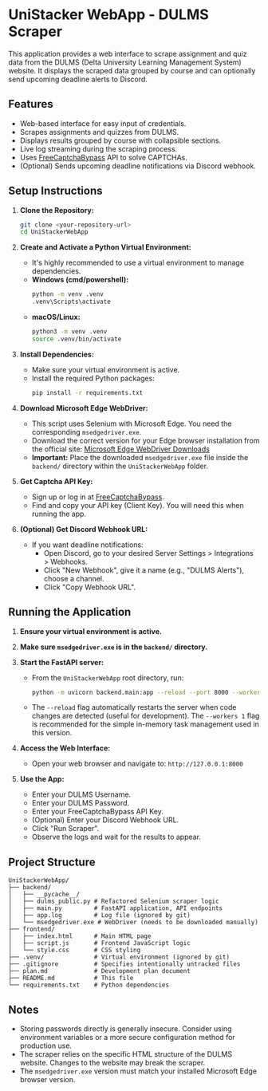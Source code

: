 # UniStacker WebApp - DULMS Scraper

This application provides a web interface to scrape assignment and quiz data from the DULMS (Delta University Learning Management System) website. It displays the scraped data grouped by course and can optionally send upcoming deadline alerts to Discord.

## Features

*   Web-based interface for easy input of credentials.
*   Scrapes assignments and quizzes from DULMS.
*   Displays results grouped by course with collapsible sections.
*   Live log streaming during the scraping process.
*   Uses [FreeCaptchaBypass](https://freecaptchabypass.com/cp/index) API to solve CAPTCHAs.
*   (Optional) Sends upcoming deadline notifications via Discord webhook.

## Setup Instructions

1.  **Clone the Repository:**
    ```bash
    git clone <your-repository-url>
    cd UniStackerWebApp
    ```

2.  **Create and Activate a Python Virtual Environment:**
    *   It's highly recommended to use a virtual environment to manage dependencies.
    *   **Windows (cmd/powershell):**
        ```bash
        python -m venv .venv
        .venv\Scripts\activate
        ```
    *   **macOS/Linux:**
        ```bash
        python3 -m venv .venv
        source .venv/bin/activate
        ```

3.  **Install Dependencies:**
    *   Make sure your virtual environment is active.
    *   Install the required Python packages:
        ```bash
        pip install -r requirements.txt
        ```

4.  **Download Microsoft Edge WebDriver:**
    *   This script uses Selenium with Microsoft Edge. You need the corresponding `msedgedriver.exe`.
    *   Download the correct version for your Edge browser installation from the official site: [Microsoft Edge WebDriver Downloads](https://developer.microsoft.com/en-us/microsoft-edge/tools/webdriver/)
    *   **Important:** Place the downloaded `msedgedriver.exe` file inside the `backend/` directory within the `UniStackerWebApp` folder.

5.  **Get Captcha API Key:**
    *   Sign up or log in at [FreeCaptchaBypass](https://freecaptchabypass.com/cp/index).
    *   Find and copy your API key (Client Key). You will need this when running the app.

6.  **(Optional) Get Discord Webhook URL:**
    *   If you want deadline notifications:
        *   Open Discord, go to your desired Server Settings > Integrations > Webhooks.
        *   Click "New Webhook", give it a name (e.g., "DULMS Alerts"), choose a channel.
        *   Click "Copy Webhook URL".

## Running the Application

1.  **Ensure your virtual environment is active.**
2.  **Make sure `msedgedriver.exe` is in the `backend/` directory.**
3.  **Start the FastAPI server:**
    *   From the `UniStackerWebApp` root directory, run:
        ```bash
        python -m uvicorn backend.main:app --reload --port 8000 --workers 1
        ```
    *   The `--reload` flag automatically restarts the server when code changes are detected (useful for development). The `--workers 1` flag is recommended for the simple in-memory task management used in this version.

4.  **Access the Web Interface:**
    *   Open your web browser and navigate to: `http://127.0.0.1:8000`

5.  **Use the App:**
    *   Enter your DULMS Username.
    *   Enter your DULMS Password.
    *   Enter your FreeCaptchaBypass API Key.
    *   (Optional) Enter your Discord Webhook URL.
    *   Click "Run Scraper".
    *   Observe the logs and wait for the results to appear.

## Project Structure

```
UniStackerWebApp/
├── backend/
│   ├── __pycache__/
│   ├── dulms_public.py # Refactored Selenium scraper logic
│   ├── main.py         # FastAPI application, API endpoints
│   ├── app.log         # Log file (ignored by git)
│   └── msedgedriver.exe # WebDriver (needs to be downloaded manually)
├── frontend/
│   ├── index.html      # Main HTML page
│   ├── script.js       # Frontend JavaScript logic
│   └── style.css       # CSS styling
├── .venv/              # Virtual environment (ignored by git)
├── .gitignore          # Specifies intentionally untracked files
├── plan.md             # Development plan document
├── README.md           # This file
└── requirements.txt    # Python dependencies
```

## Notes

*   Storing passwords directly is generally insecure. Consider using environment variables or a more secure configuration method for production use.
*   The scraper relies on the specific HTML structure of the DULMS website. Changes to the website may break the scraper.
*   The `msedgedriver.exe` version must match your installed Microsoft Edge browser version.